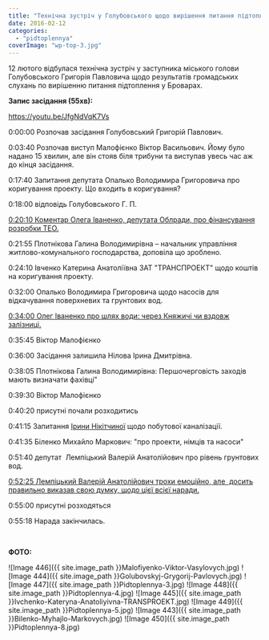 ```yaml
---
title: "Технічна зустріч у Голубовського щодо вирішення питання підтоплення у Броварах"
date: 2016-02-12
categories: 
  - "pidtoplennya"
coverImage: "wp-top-3.jpg"
---
```


12 лютого відбулася технічна зустріч у заступника міського голови Голубовського Григорія Павловича щодо результатів громадських слухань по вирішенню питання підтоплення у Броварах. <!--more-->

**Запис засідання (55хв):**

https://youtu.be/JfgNdVqK7Vs

0:00:00 Розпочав засідання Голубовський Григорій Павлович.

0:03:40 Розпочав виступ Малофієнко Віктор Васильович. Йому було надано 15 хвилин, але він стояв біля трибуни та виступав увесь час аж до кінця засідання.

0:17:40 Запитання депутата Опалько Володимира Григоровича про коригування проекту. Що входить в коригування?

0:18:00 відповідь Голубовського Г. П.

[0:20:10 Коментар Олега Іваненко, депутата Облради, про фінансування розробки ТЕО.](https://youtu.be/JfgNdVqK7Vs?t=20m9s)

0:21:55 Плотнікова Галина Володимирівна – начальник управління житлово-комунального господарства, доповіла що зроблено.

0:24:10 Івченко Катерина Анатоліївна ЗАТ "ТРАНСПРОЕКТ" щодо коштів на коригування проекту.

0:32:00 Опалько Володимира Григоровича щодо насосів для відкачування поверхневих та грунтових вод.

[0:34:00 Олег Іваненко про шлях води: через Княжичі чи вздовж залізниці.](https://youtu.be/JfgNdVqK7Vs?t=34m)

0:35:45 Віктор Малофієнко

0:36:00 Засідання залишила Нілова Ірина Дмитрівна.

0:38:05 Плотнікова Галина Володимирівна: Першочерговість заходів мають визначати фахівці"

0:39:30 Віктор Малофієнко

0:40:20 присутні почали розходитись

0:41:15 Запитання [Ірини Нікітчиної](https://www.facebook.com/profile.php?id=100008920808835&fref=ts) щодо побутової каналізації.

0:41:35 Біленко Михайло Маркович: "про проекти, німців та насоси"

0:51:40 депутат  Лемпіцький Валерій Анатолійович про рівень грунтових вод.

[0:52:25 Лемпіцький Валерій Анатолійович трохи емоційно, але  досить правильно виказав свою думку, щодо цієї всієї наради.](https://youtu.be/JfgNdVqK7Vs?t=52m27s)

0:55:00 присутні розходяться

0:55:18 Нарада закінчилась.

 

**ФОТО:**

\![Image 446]({{ site.image_path }}Malofiyenko-Viktor-Vasylovych.jpg)
![Image 444]({{ site.image_path }}Golubovskyj-Grygorij-Pavlovych.jpg)
![Image 447]({{ site.image_path }}Pidtoplennya-3.jpg)
![Image 448]({{ site.image_path }}Pidtoplennya-4.jpg)
![Image 445]({{ site.image_path }}Ivchenko-Kateryna-Anatoliyivna-TRANSPROEKT.jpg)
![Image 449]({{ site.image_path }}Pidtoplennya-5.jpg)
![Image 443]({{ site.image_path }}Bilenko-Myhajlo-Markovych.jpg)
![Image 450]({{ site.image_path }}Pidtoplennya-8.jpg)
